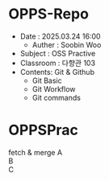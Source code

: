 # OPPS-Repo
- Date : 2025.03.24 16:00
    - Auther : Soobin Woo
- Subject : OSS Practive
- Classroom : 다향관 103
- Contents: Git & Github
    - Git Basic
    - Git Workflow
    - Git commands
# OPPSPrac
fetch & merge
A  
B  
C  